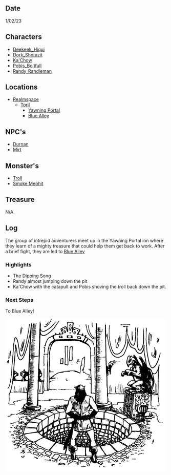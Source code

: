 ## Date
1/02/23

## Characters
- [Deekeek_Hiqui](../02_Player_Characters/Deekeek_Hiqui.md)
- [Dork_Shotazit](../02_Player_Characters/Dork_Shotazit.md)
- [Ka'Chow](../02_Player_Characters/Ka'Chow.md)
- [Pobis_Boltfull](../02_Player_Characters/Pobis_Boltfull.md)
- [Randy_Randleman](../02_Player_Characters/Randy_Randleman.md)

## Locations
- [Realmspace](../03_The_Universe/Realmspace/Index.md)
	- [Toril](Toril)
		- [Yawning Portal](../03_The_Universe/Realmspace/Toril/Waterdeep/Yawning%20Portal.md)
		- [Blue Alley](../03_The_Universe/Realmspace/Toril/Waterdeep/Blue%20Alley.md)

## NPC's
- [Durnan](../01_NPCiary/Yawning%20Portal/Durnan.md)
- [Mirt](../01_NPCiary/Yawning%20Portal/Mirt.md)

## Monster's 
- [Troll](../00_Beastiary/Minor/Troll.md)
- [Smoke Mephit](../00_Beastiary/Minor/Smoke%20Mephit.md)

## Treasure
N/A

## Log
The group of intrepid adventurers meet up in the Yawning Portal inn where they learn of a mighty treasure that could help them get back to work. After a brief fight, they are led to [Blue Alley](../03_The_Universe/Realmspace/Toril/Waterdeep/Blue%20Alley.md)

### Highlights
- The Dipping Song
- Randy almost jumping down the pit
- Ka'Chow with the catapult and Pobis shoving the troll back down the pit.

### Next Steps
To Blue Alley!

![l1](attachments/l1.png)